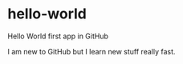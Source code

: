 # hello-world
Hello World first app in GitHub

I am new to GitHub but I learn new stuff really fast.
